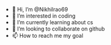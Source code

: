 - 👋 Hi, I’m @Nikhilrao69
- 👀 I’m interested in coding
- 🌱 I’m currently learning about cs
- 💞️ I’m looking to collaborate on github
- 📫 How to reach me my goal
  

<!---
Nikhilrao69/Nikhilrao69 is a ✨ special ✨ repository because its `README.md` (this file) appears on your GitHub profile.
You can click the Preview link to take a look at your changes.
--->
